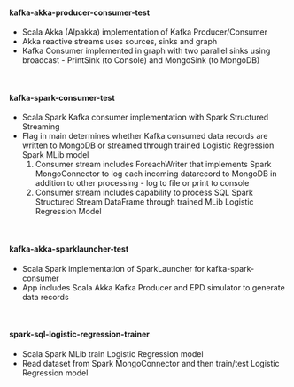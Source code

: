 <h4><strong>kafka-akka-producer-consumer-test</strong></h4>
<ul>
<li>Scala Akka (Alpakka) implementation of Kafka Producer/Consumer</li>
<li>Akka reactive streams uses sources, sinks and graph</li>
<li>Kafka Consumer implemented in graph with two parallel sinks using broadcast - PrintSink (to Console) and MongoSink (to MongoDB)</li>
</ul>
</br>
<h4><strong>kafka-spark-consumer-test</strong></h4>
<ul>
<li>Scala Spark Kafka consumer implementation with Spark Structured Streaming</li>
<li>Flag in main determines whether Kafka consumed data records are written to MongoDB or streamed through trained Logistic Regression Spark MLib model
<ol>
<li>Consumer stream includes ForeachWriter that implements Spark MongoConnector to log each incoming datarecord to MongoDB in addition to other processing - log to file or print to console</li>
<li>Consumer stream includes capability to process SQL Spark Structured Stream DataFrame through trained MLib Logistic Regression Model
</ol>
</ul>
</br>
<h4><strong>kafka-akka-sparklauncher-test</strong></h4>
<ul>
<li>Scala Spark implementation of SparkLauncher for kafka-spark-consumer</li>
<li>App includes Scala Akka Kafka Producer and EPD simulator to generate data records</li>
</ul>
</br>
<h4><strong>spark-sql-logistic-regression-trainer</strong></h4>
<ul>
<li>Scala Spark MLib train Logistic Regression model</li>
<li>Read dataset from Spark MongoConnector and then train/test Logistic Regression model</li>
</ul>
</br>
